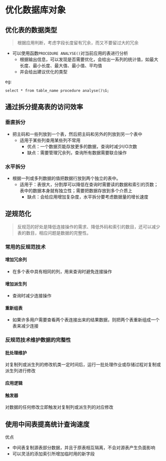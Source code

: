 # 优化数据库对象

## 优化表的数据类型

> 根据应用判断，考虑字段长度留有冗余，而又不要留过大的冗余

- 可以使用函数`PROCEDURE ANALYSE()`对当前应用的表进行分析
  - 根据输出信息，可以发现是否需要优化，会给出一系列的统计值，如最大长度、最小长度、最大值、最小值、平均值
  - 并会给出建议优化的类型

eg:

```mysql
select * from table_name procedure analyse()\G;
```

## 通过拆分提高表的访问效率

### 垂直拆分

- 把主码和一些列放到一个表，然后把主码和另外的列放到另一个表中
  - 适用于某些列查用某些列不常用
    - 优点：一个数据页能存放更多的数据，查询时减少I/O次数
    - 缺点：需要管理冗余列，查询所有数据需要联合操作

### 水平拆分

- 根据一列或多列数据的值把数据行放到两个独立的表中。
  - 适用于：表很大，分割厚可以降低在查询时需要读的数据和索引的页数；表中的数据本身就有独立性；需要把数据存放到多个介质上
    - 缺点：会给应用增加复杂度，水平拆分要考虑数据量的增长速度

## 逆规范化

> 反规范的好处是降低连接操作的需求、降低外码和索引的数目，还可以减少表的数目，相应问题是数据的完整性。

### 常用的反规范技术

#### 增加冗余列

- 在多个表中具有相同的列，用来查询时避免连接操作

#### 增加派生列

- 查询时减少连接操作

#### 重新组表

- 如果许多用户需要查看两个表连接出来的结果数据，则把两个表重新组成一个表来减少连接

### 反规范技术维护数据的完整性

#### 批处理维护

对复制列或派生列的修改机类一定时间后，运行一批处理作业或存储过程对复制或派生列进行修改

#### 应用逻辑

#### 触发器

对数据的任何修改立即触发对复制列或派生列的对应修改

## 使用中间表提高统计查询速度

优点

- 中间表复制源表部分数据，并且于原表相互隔离，不会对源表产生负面影响
- 可以灵活的添加索引所增加临时用的新字段